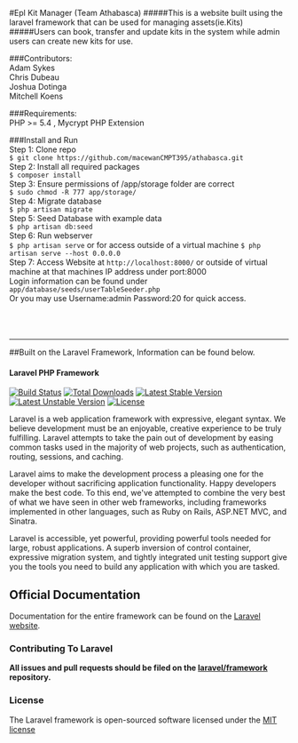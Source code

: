 #Epl Kit Manager (Team Athabasca)
#####This is a website built using the laravel framework that can be used for managing assets(ie.Kits)     
#####Users can book, transfer and update kits in the system while admin users can create new kits for use. 

###Contributors:    
Adam Sykes    
Chris Dubeau    
Joshua Dotinga     
Mitchell Koens    


###Requirements:    
PHP >= 5.4 , Mycrypt PHP Extension    

###Install and Run     
Step 1: Clone repo     
`$ git clone https://github.com/macewanCMPT395/athabasca.git`     
Step 2: Install all required packages    
`$ composer install`       
Step 3: Ensure permissions of /app/storage folder are correct    
`$ sudo chmod -R 777 app/storage/`  
Step 4: Migrate database    
`$ php artisan migrate`    
Step 5: Seed Database with example data    
`$ php artisan db:seed`    
Step 6: Run webserver      
`$ php artisan serve` or for access outside of a virtual machine `$ php artisan serve --host 0.0.0.0`          
Step 7: Access Website at `http://localhost:8000/` or outside of virtual machine at that machines IP address under port:8000    
Login information can be found under `app/database/seeds/userTableSeeder.php`    
Or you may use Username:admin Password:20 for quick access.     
<br>   
<br>   


***
##Built on the Laravel Framework, Information can be found below.
#### Laravel PHP Framework

[![Build Status](https://travis-ci.org/laravel/framework.svg)](https://travis-ci.org/laravel/framework)
[![Total Downloads](https://poser.pugx.org/laravel/framework/downloads.svg)](https://packagist.org/packages/laravel/framework)
[![Latest Stable Version](https://poser.pugx.org/laravel/framework/v/stable.svg)](https://packagist.org/packages/laravel/framework)
[![Latest Unstable Version](https://poser.pugx.org/laravel/framework/v/unstable.svg)](https://packagist.org/packages/laravel/framework)
[![License](https://poser.pugx.org/laravel/framework/license.svg)](https://packagist.org/packages/laravel/framework)

Laravel is a web application framework with expressive, elegant syntax. We believe development must be an enjoyable, creative experience to be truly fulfilling. Laravel attempts to take the pain out of development by easing common tasks used in the majority of web projects, such as authentication, routing, sessions, and caching.

Laravel aims to make the development process a pleasing one for the developer without sacrificing application functionality. Happy developers make the best code. To this end, we've attempted to combine the very best of what we have seen in other web frameworks, including frameworks implemented in other languages, such as Ruby on Rails, ASP.NET MVC, and Sinatra.

Laravel is accessible, yet powerful, providing powerful tools needed for large, robust applications. A superb inversion of control container, expressive migration system, and tightly integrated unit testing support give you the tools you need to build any application with which you are tasked.

## Official Documentation

Documentation for the entire framework can be found on the [Laravel website](http://laravel.com/docs).

### Contributing To Laravel

**All issues and pull requests should be filed on the [laravel/framework](http://github.com/laravel/framework) repository.**

### License

The Laravel framework is open-sourced software licensed under the [MIT license](http://opensource.org/licenses/MIT)
